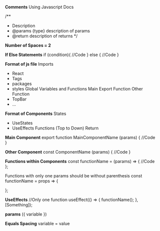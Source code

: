 **Comments**
Using Javascript Docs

/**
 * Description
 * @params {type} description of params
 * @return description of returns
 */

**Number of Spaces = 2**

**If Else Statements**
if (condition){
  //Code
} else {
  //Code
}

**Format of js file**
Imports
- React
- Tags
- packages
- styles
Global Variables and Functions
Main Export Function
Other Function
- TopBar
- ...

**Format of Components**
States
- UseStates
- UseEffects
Functions (Top to Down)
Return

**Main Component**
export function MainComponentName (params) {
  //Code
}

**Other Component**
const ComponentName (params) {
  //Code
}

**Functions within Components**
const functionName = (params) => {
  //Code
};

Functions with only one params should be without parenthesis
const functionName = props => {

};

**UseEffects** 
//Only one function
useEffect(() => {
  functionName();
},[Something]);

**params**
({ variable })

**Equals Spacing**
variable = value